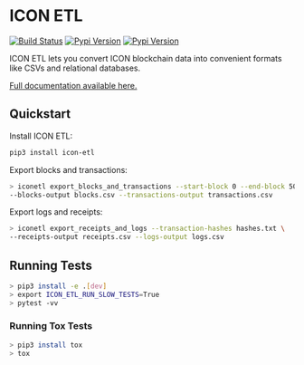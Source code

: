 # ICON ETL

[![Build Status](https://travis-ci.org/insight-icon/icon-etl.svg?branch=master)](https://travis-ci.org/github/insight-icon/icon-etl)
[![Pypi Version](https://img.shields.io/pypi/v/icon-etl)](https://pypi.org/project/icon-etl/)
[![Pypi Version](https://img.shields.io/pypi/l/icon-etl)](https://pypi.org/project/icon-etl/)

ICON ETL lets you convert ICON blockchain data into convenient formats like CSVs and relational databases.

[Full documentation available here.](https://icon-etl.readthedocs.io/)

## Quickstart

Install ICON ETL:

```bash
pip3 install icon-etl
```

Export blocks and transactions:

```bash
> iconetl export_blocks_and_transactions --start-block 0 --end-block 500000 \
--blocks-output blocks.csv --transactions-output transactions.csv
```

Export logs and receipts:

```bash
> iconetl export_receipts_and_logs --transaction-hashes hashes.txt \
--receipts-output receipts.csv --logs-output logs.csv
```

## Running Tests

```bash
> pip3 install -e .[dev]
> export ICON_ETL_RUN_SLOW_TESTS=True
> pytest -vv
```

### Running Tox Tests

```bash
> pip3 install tox
> tox
```
